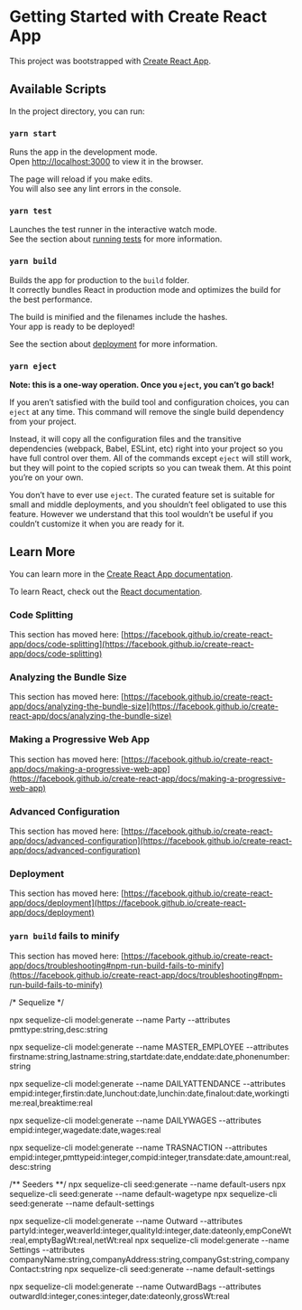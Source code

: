 # Getting Started with Create React App

This project was bootstrapped with [Create React App](https://github.com/facebook/create-react-app).

## Available Scripts

In the project directory, you can run:

### `yarn start`

Runs the app in the development mode.\
Open [http://localhost:3000](http://localhost:3000) to view it in the browser.

The page will reload if you make edits.\
You will also see any lint errors in the console.

### `yarn test`

Launches the test runner in the interactive watch mode.\
See the section about [running tests](https://facebook.github.io/create-react-app/docs/running-tests) for more information.

### `yarn build`

Builds the app for production to the `build` folder.\
It correctly bundles React in production mode and optimizes the build for the best performance.

The build is minified and the filenames include the hashes.\
Your app is ready to be deployed!

See the section about [deployment](https://facebook.github.io/create-react-app/docs/deployment) for more information.

### `yarn eject`

**Note: this is a one-way operation. Once you `eject`, you can’t go back!**

If you aren’t satisfied with the build tool and configuration choices, you can `eject` at any time. This command will remove the single build dependency from your project.

Instead, it will copy all the configuration files and the transitive dependencies (webpack, Babel, ESLint, etc) right into your project so you have full control over them. All of the commands except `eject` will still work, but they will point to the copied scripts so you can tweak them. At this point you’re on your own.

You don’t have to ever use `eject`. The curated feature set is suitable for small and middle deployments, and you shouldn’t feel obligated to use this feature. However we understand that this tool wouldn’t be useful if you couldn’t customize it when you are ready for it.

## Learn More

You can learn more in the [Create React App documentation](https://facebook.github.io/create-react-app/docs/getting-started).

To learn React, check out the [React documentation](https://reactjs.org/).

### Code Splitting

This section has moved here: [https://facebook.github.io/create-react-app/docs/code-splitting](https://facebook.github.io/create-react-app/docs/code-splitting)

### Analyzing the Bundle Size

This section has moved here: [https://facebook.github.io/create-react-app/docs/analyzing-the-bundle-size](https://facebook.github.io/create-react-app/docs/analyzing-the-bundle-size)

### Making a Progressive Web App

This section has moved here: [https://facebook.github.io/create-react-app/docs/making-a-progressive-web-app](https://facebook.github.io/create-react-app/docs/making-a-progressive-web-app)

### Advanced Configuration

This section has moved here: [https://facebook.github.io/create-react-app/docs/advanced-configuration](https://facebook.github.io/create-react-app/docs/advanced-configuration)

### Deployment

This section has moved here: [https://facebook.github.io/create-react-app/docs/deployment](https://facebook.github.io/create-react-app/docs/deployment)

### `yarn build` fails to minify

This section has moved here: [https://facebook.github.io/create-react-app/docs/troubleshooting#npm-run-build-fails-to-minify](https://facebook.github.io/create-react-app/docs/troubleshooting#npm-run-build-fails-to-minify)



/* Sequelize */


npx sequelize-cli model:generate --name Party --attributes pmttype:string,desc:string

npx sequelize-cli model:generate --name MASTER_EMPLOYEE --attributes firstname:string,lastname:string,startdate:date,enddate:date,phonenumber:string

npx sequelize-cli model:generate --name DAILYATTENDANCE --attributes empid:integer,firstin:date,lunchout:date,lunchin:date,finalout:date,workingtime:real,breaktime:real

npx sequelize-cli model:generate --name DAILYWAGES --attributes empid:integer,wagedate:date,wages:real

npx sequelize-cli model:generate --name TRASNACTION --attributes empid:integer,pmttypeid:integer,compid:integer,transdate:date,amount:real,desc:string

/** Seeders **/ npx sequelize-cli seed:generate --name default-users npx sequelize-cli seed:generate --name default-wagetype
npx sequelize-cli seed:generate --name default-settings


npx sequelize-cli model:generate --name Outward --attributes partyId:integer,weaverId:integer,qualityId:integer,date:dateonly,empConeWt:real,emptyBagWt:real,netWt:real
npx sequelize-cli model:generate --name Settings --attributes companyName:string,companyAddress:string,companyGst:string,companyContact:string
npx sequelize-cli seed:generate --name default-settings

npx sequelize-cli model:generate --name OutwardBags --attributes outwardId:integer,cones:integer,date:dateonly,grossWt:real
